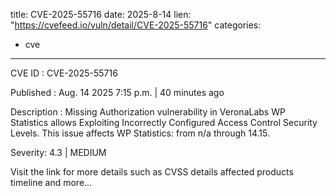  
title: CVE-2025-55716
date: 2025-8-14
lien: "https://cvefeed.io/vuln/detail/CVE-2025-55716"
categories:
  - cve
---

CVE ID : CVE-2025-55716

Published :  Aug. 14
2025
7:15 p.m. | 40 minutes ago

Description : Missing Authorization vulnerability in VeronaLabs WP Statistics allows Exploiting Incorrectly Configured Access Control Security Levels. This issue affects WP Statistics: from n/a through 14.15.

Severity: 4.3 | MEDIUM

Visit the link for more details
such as CVSS details
affected products
timeline
and more...
